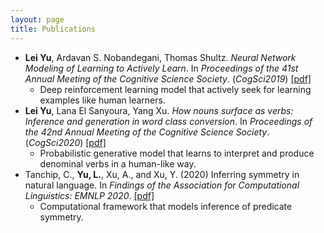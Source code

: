 ```yaml
---
layout: page
title: Publications
---
```

* **Lei Yu**, Ardavan S. Nobandegani, Thomas Shultz. *Neural Network Modeling of Learning to Actively Learn*. In *Proceedings of the 41st Annual Meeting of the Cognitive Science Society*. (*CogSci2019*) [[pdf]](https://iccm-conference.neocities.org/2019/proceedings/papers/ICCM2019_paper_23.pdf)
    * Deep reinforcement learning model that actively seek for learning examples like human learners.
* **Lei Yu**, Lana El Sanyoura, Yang Xu. *How nouns surface as verbs: Inference and generation in word class conversion*. In *Proceedings of the 42nd Annual Meeting of the Cognitive Science Society*.(*CogSci2020*)  [[pdf]](http://www.cs.toronto.edu/~yangxu/lei_et_al_2020_noun2verb.pdf)
    * Probabilistic generative model that learns to interpret and produce denominal verbs in a human-like way.
* Tanchip, C., **Yu, L.**, Xu, A., and Xu, Y. (2020) Inferring symmetry in natural language. In *Findings of the Association for Computational Linguistics: EMNLP 2020*. [[pdf]](http://www.cs.toronto.edu/~yangxu/tanchip_et_al_2020_symmetry.pdf)
    * Computational framework that models inference of predicate symmetry.
